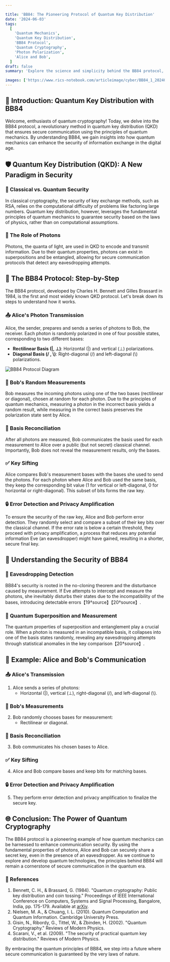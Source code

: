 ```yaml
---

title: 'BB84: The Pioneering Protocol of Quantum Key Distribution'
date: '2024-06-03'
tags:
  [
    'Quantum Mechanics',
    'Quantum Key Distribution',
    'BB84 Protocol',
    'Quantum Cryptography',
    'Photon Polarization',
    'Alice and Bob',
  ]
draft: false
summary: 'Explore the science and simplicity behind the BB84 protocol, the cornerstone of quantum key distribution. Learn how Alice and Bob use quantum mechanics to securely share a secret key, even in the presence of an eavesdropper.'

images: ['https://www.rics-notebook.com/articleimage/cyber/BB84_1_20240714_155242.webp', 'https://www.rics-notebook.com/articleimage/BB84.webp']
---
```


## 🔬 Introduction: Quantum Key Distribution with BB84

Welcome, enthusiasts of quantum cryptography! Today, we delve into the BB84 protocol, a revolutionary method in quantum key distribution (QKD) that ensures secure communication using the principles of quantum mechanics. By understanding BB84, we gain insights into how quantum mechanics can enhance the security of information exchange in the digital age.

## 🛡️ Quantum Key Distribution (QKD): A New Paradigm in Security

### 🔐 Classical vs. Quantum Security

In classical cryptography, the security of key exchange methods, such as RSA, relies on the computational difficulty of problems like factoring large numbers. Quantum key distribution, however, leverages the fundamental principles of quantum mechanics to guarantee security based on the laws of physics, rather than on computational assumptions.

### 🧩 The Role of Photons

Photons, the quanta of light, are used in QKD to encode and transmit information. Due to their quantum properties, photons can exist in superpositions and be entangled, allowing for secure communication protocols that detect any eavesdropping attempts.

## 🌟 The BB84 Protocol: Step-by-Step

The BB84 protocol, developed by Charles H. Bennett and Gilles Brassard in 1984, is the first and most widely known QKD protocol. Let's break down its steps to understand how it works.

### 📤 Alice's Photon Transmission

Alice, the sender, prepares and sends a series of photons to Bob, the receiver. Each photon is randomly polarized in one of four possible states, corresponding to two different bases:
- **Rectilinear Basis (|, ⊥)**: Horizontal (|) and vertical (⊥) polarizations.
- **Diagonal Basis (/ , \\)**: Right-diagonal (/) and left-diagonal (\\) polarizations.

![BB84 Protocol Diagram](https://www.rics-notebook.com/articleimage/cyber/BB84_1_20240714_155242.webp)

### 📡 Bob's Random Measurements

Bob measures the incoming photons using one of the two bases (rectilinear or diagonal), chosen at random for each photon. Due to the principles of quantum mechanics, measuring a photon in the incorrect basis yields a random result, while measuring in the correct basis preserves the polarization state sent by Alice.

### 💬 Basis Reconciliation

After all photons are measured, Bob communicates the basis used for each measurement to Alice over a public (but not secret) classical channel. Importantly, Bob does not reveal the measurement results, only the bases.

### ✅ Key Sifting

Alice compares Bob's measurement bases with the bases she used to send the photons. For each photon where Alice and Bob used the same basis, they keep the corresponding bit value (1 for vertical or left-diagonal, 0 for horizontal or right-diagonal). This subset of bits forms the raw key.

### 🔒 Error Detection and Privacy Amplification

To ensure the security of the raw key, Alice and Bob perform error detection. They randomly select and compare a subset of their key bits over the classical channel. If the error rate is below a certain threshold, they proceed with privacy amplification, a process that reduces any potential information Eve (an eavesdropper) might have gained, resulting in a shorter, secure final key.

## 🧠 Understanding the Security of BB84

### 📡 Eavesdropping Detection

BB84's security is rooted in the no-cloning theorem and the disturbance caused by measurement. If Eve attempts to intercept and measure the photons, she inevitably disturbs their states due to the incompatibility of the bases, introducing detectable errors【19†source】【20†source】.

### 🔄 Quantum Superposition and Measurement

The quantum properties of superposition and entanglement play a crucial role. When a photon is measured in an incompatible basis, it collapses into one of the basis states randomly, revealing any eavesdropping attempts through statistical anomalies in the key comparison【20†source】.

## 🧮 Example: Alice and Bob's Communication

### 📤 Alice's Transmission

1. Alice sends a series of photons:
   - Horizontal (|), vertical (⊥), right-diagonal (/), and left-diagonal (\\).

### 📡 Bob's Measurements

2. Bob randomly chooses bases for measurement:
   - Rectilinear or diagonal.

### 💬 Basis Reconciliation

3. Bob communicates his chosen bases to Alice.

### ✅ Key Sifting

4. Alice and Bob compare bases and keep bits for matching bases.

### 🔒 Error Detection and Privacy Amplification

5. They perform error detection and privacy amplification to finalize the secure key.

## 🌐 Conclusion: The Power of Quantum Cryptography

The BB84 protocol is a pioneering example of how quantum mechanics can be harnessed to enhance communication security. By using the fundamental properties of photons, Alice and Bob can securely share a secret key, even in the presence of an eavesdropper. As we continue to explore and develop quantum technologies, the principles behind BB84 will remain a cornerstone of secure communication in the quantum era.

### 📜 References

1. Bennett, C. H., & Brassard, G. (1984). "Quantum cryptography: Public key distribution and coin tossing." Proceedings of IEEE International Conference on Computers, Systems and Signal Processing, Bangalore, India, pp. 175-179. Available at [arXiv](https://arxiv.org/abs/2003.06557).
2. Nielsen, M. A., & Chuang, I. L. (2010). Quantum Computation and Quantum Information. Cambridge University Press.
3. Gisin, N., Ribordy, G., Tittel, W., & Zbinden, H. (2002). "Quantum Cryptography." Reviews of Modern Physics.
4. Scarani, V., et al. (2009). "The security of practical quantum key distribution." Reviews of Modern Physics.

By embracing the quantum principles of BB84, we step into a future where secure communication is guaranteed by the very laws of nature.